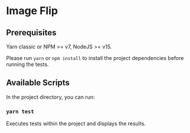 # Image Flip

## Prerequisites

Yarn classic or NPM >= v7, NodeJS >= v15.

Please run `yarn` or `npm install` to install the project dependencies before running the tests.

## Available Scripts

In the project directory, you can run:

### `yarn test`

Executes tests within the project and displays the results.
